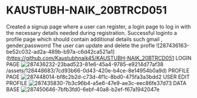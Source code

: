 # KAUSTUBH-NAIK_20BTRCD051

Created a signup page where a user can register, a login page to log in with the necessary details needed during registration. Successful loginto a profile page which should contain additional details such gmail , gender,passworrd The user can update and delete the profle
![287436163-be52c032-ad2a-489b-b97a-c6d42ca521a1](https://github.com/Kaustubhnaik45/KAUSTUBH-NAIK_20BTRCD051
LOGIN PAGE
![287436232-23bad523-81e6-45a4-9785-e9214d77af38](https://github.com/Kaustubhnaik45/KAUSTUBH-NAIK_20BTRCD051/assets/128448683/45cbf44d-5698-42ba-be30-5b3040073438)
/assets/128448683/7cd93b66-0d43-420e-b4ce-8e14954b0a9d)
PROFILE PAGE 
![287448014-bf8c2b2d-c73d-4f1c-8bd0-475fa3a3bdd2](https://github.com/Kaustubhnaik45/KAUSTUBH-NAIK_20BTRCD051/assets/128448683/83e02232-c37e-4383-a012-8502d5cc7b03)
USER EDIT PROFILE 
![287435830-7b3c96b4-a5e6-47e9-ae3c-eec86fe37d73](https://github.com/Kaustubhnaik45/KAUSTUBH-NAIK_20BTRCD051/assets/128448683/49b3dfc5-baf1-4347-a485-6a165e3a5baa)
DATA BASE
![287450646-7bfb3fd0-6ebf-40a8-b2ef-f67a1942047e](https://github.com/Kaustubhnaik45/KAUSTUBH-NAIK_20BTRCD051/assets/128448683/1ae85537-f946-4d76-9809-08d91724c4a4)
